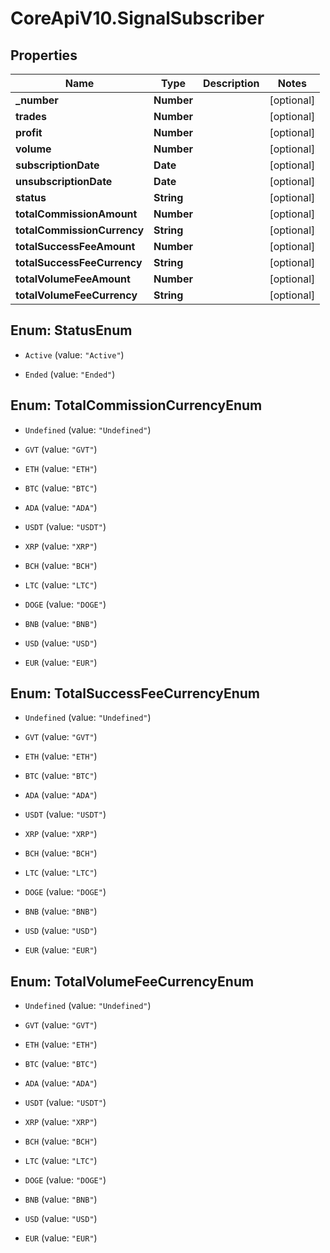 # CoreApiV10.SignalSubscriber

## Properties
Name | Type | Description | Notes
------------ | ------------- | ------------- | -------------
**_number** | **Number** |  | [optional] 
**trades** | **Number** |  | [optional] 
**profit** | **Number** |  | [optional] 
**volume** | **Number** |  | [optional] 
**subscriptionDate** | **Date** |  | [optional] 
**unsubscriptionDate** | **Date** |  | [optional] 
**status** | **String** |  | [optional] 
**totalCommissionAmount** | **Number** |  | [optional] 
**totalCommissionCurrency** | **String** |  | [optional] 
**totalSuccessFeeAmount** | **Number** |  | [optional] 
**totalSuccessFeeCurrency** | **String** |  | [optional] 
**totalVolumeFeeAmount** | **Number** |  | [optional] 
**totalVolumeFeeCurrency** | **String** |  | [optional] 


<a name="StatusEnum"></a>
## Enum: StatusEnum


* `Active` (value: `"Active"`)

* `Ended` (value: `"Ended"`)




<a name="TotalCommissionCurrencyEnum"></a>
## Enum: TotalCommissionCurrencyEnum


* `Undefined` (value: `"Undefined"`)

* `GVT` (value: `"GVT"`)

* `ETH` (value: `"ETH"`)

* `BTC` (value: `"BTC"`)

* `ADA` (value: `"ADA"`)

* `USDT` (value: `"USDT"`)

* `XRP` (value: `"XRP"`)

* `BCH` (value: `"BCH"`)

* `LTC` (value: `"LTC"`)

* `DOGE` (value: `"DOGE"`)

* `BNB` (value: `"BNB"`)

* `USD` (value: `"USD"`)

* `EUR` (value: `"EUR"`)




<a name="TotalSuccessFeeCurrencyEnum"></a>
## Enum: TotalSuccessFeeCurrencyEnum


* `Undefined` (value: `"Undefined"`)

* `GVT` (value: `"GVT"`)

* `ETH` (value: `"ETH"`)

* `BTC` (value: `"BTC"`)

* `ADA` (value: `"ADA"`)

* `USDT` (value: `"USDT"`)

* `XRP` (value: `"XRP"`)

* `BCH` (value: `"BCH"`)

* `LTC` (value: `"LTC"`)

* `DOGE` (value: `"DOGE"`)

* `BNB` (value: `"BNB"`)

* `USD` (value: `"USD"`)

* `EUR` (value: `"EUR"`)




<a name="TotalVolumeFeeCurrencyEnum"></a>
## Enum: TotalVolumeFeeCurrencyEnum


* `Undefined` (value: `"Undefined"`)

* `GVT` (value: `"GVT"`)

* `ETH` (value: `"ETH"`)

* `BTC` (value: `"BTC"`)

* `ADA` (value: `"ADA"`)

* `USDT` (value: `"USDT"`)

* `XRP` (value: `"XRP"`)

* `BCH` (value: `"BCH"`)

* `LTC` (value: `"LTC"`)

* `DOGE` (value: `"DOGE"`)

* `BNB` (value: `"BNB"`)

* `USD` (value: `"USD"`)

* `EUR` (value: `"EUR"`)




